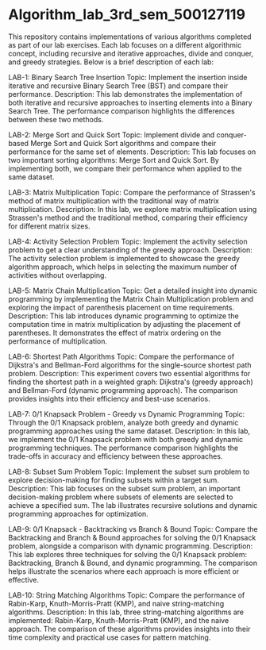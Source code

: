 # Algorithm_lab_3rd_sem_500127119
This repository contains implementations of various algorithms completed as part of our lab exercises. Each lab focuses on a different algorithmic concept, including recursive and iterative approaches, divide and conquer, and greedy strategies. Below is a brief description of each lab:

LAB-1: Binary Search Tree Insertion 
Topic:
Implement the insertion inside iterative and recursive Binary Search Tree (BST) and compare their performance.
Description: This lab demonstrates the implementation of both iterative and recursive approaches to inserting elements into a Binary Search Tree. The performance comparison highlights the differences between these two methods.

LAB-2: Merge Sort and Quick Sort 
Topic:
Implement divide and conquer-based Merge Sort and Quick Sort algorithms and compare their performance for the same set of elements.
Description: This lab focuses on two important sorting algorithms: Merge Sort and Quick Sort. By implementing both, we compare their performance when applied to the same dataset.

LAB-3: Matrix Multiplication 
Topic:
Compare the performance of Strassen's method of matrix multiplication with the traditional way of matrix multiplication.
Description: In this lab, we explore matrix multiplication using Strassen's method and the traditional method, comparing their efficiency for different matrix sizes.

LAB-4: Activity Selection Problem 
Topic:
Implement the activity selection problem to get a clear understanding of the greedy approach.
Description: The activity selection problem is implemented to showcase the greedy algorithm approach, which helps in selecting the maximum number of activities without overlapping.

LAB-5: Matrix Chain Multiplication 
Topic:
Get a detailed insight into dynamic programming by implementing the Matrix Chain Multiplication problem and exploring the impact of parenthesis placement on time requirements.
Description: This lab introduces dynamic programming to optimize the computation time in matrix multiplication by adjusting the placement of parentheses. It demonstrates the effect of matrix ordering on the performance of multiplication.

LAB-6: Shortest Path Algorithms
Topic:
Compare the performance of Dijkstra's and Bellman-Ford algorithms for the single-source shortest path problem.
Description: This experiment covers two essential algorithms for finding the shortest path in a weighted graph: Dijkstra's (greedy approach) and Bellman-Ford (dynamic programming approach). The comparison provides insights into their efficiency and best-use scenarios.

LAB-7: 0/1 Knapsack Problem - Greedy vs Dynamic Programming 
Topic:
Through the 0/1 Knapsack problem, analyze both greedy and dynamic programming approaches using the same dataset.
Description: In this lab, we implement the 0/1 Knapsack problem with both greedy and dynamic programming techniques. The performance comparison highlights the trade-offs in accuracy and efficiency between these approaches.

LAB-8: Subset Sum Problem 
Topic:
Implement the subset sum problem to explore decision-making for finding subsets within a target sum.
Description: This lab focuses on the subset sum problem, an important decision-making problem where subsets of elements are selected to achieve a specified sum. The lab illustrates recursive solutions and dynamic programming approaches for optimization.

LAB-9: 0/1 Knapsack - Backtracking vs Branch & Bound 
Topic:
Compare the Backtracking and Branch & Bound approaches for solving the 0/1 Knapsack problem, alongside a comparison with dynamic programming.
Description: This lab explores three techniques for solving the 0/1 Knapsack problem: Backtracking, Branch & Bound, and dynamic programming. The comparison helps illustrate the scenarios where each approach is more efficient or effective.

LAB-10: String Matching Algorithms 
Topic:
Compare the performance of Rabin-Karp, Knuth-Morris-Pratt (KMP), and naive string-matching algorithms.
Description: In this lab, three string-matching algorithms are implemented: Rabin-Karp, Knuth-Morris-Pratt (KMP), and the naive approach. The comparison of these algorithms provides insights into their time complexity and practical use cases for pattern matching.
